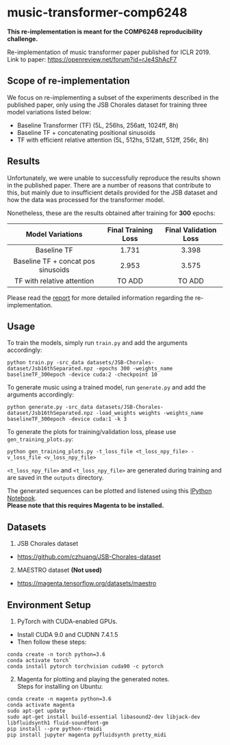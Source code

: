 # music-transformer-comp6248
**This re-implementation is meant for the COMP6248 reproducibility challenge.**

Re-implementation of music transformer paper published for ICLR 2019.  
Link to paper: https://openreview.net/forum?id=rJe4ShAcF7  

## Scope of re-implementation
We focus on re-implementing a subset of the experiments described in the published paper,
only using the JSB Chorales dataset for training three model variations listed below:
- Baseline Transformer (TF) (5L, 256hs, 256att, 1024ff, 8h)
- Baseline TF + concatenating positional sinusoids
- TF with efficient relative attention (5L, 512hs, 512att, 512ff, 256r, 8h)

## Results
Unfortunately, we were unable to successfully reproduce the results shown in the published paper. There are a number of reasons that contribute to this, but mainly due to insufficient
details provided for the JSB dataset and how the data was processed for the transformer model.  

Nonetheless, these are the results obtained after training for **300** epochs:

|          Model Variations          | Final Training Loss | Final Validation Loss |
|:----------------------------------:|:-------------------:|:---------------------:|
|             Baseline TF            |        1.731        |         3.398         |
| Baseline TF + concat pos sinusoids |        2.953        |       3.575           |
|     TF with relative attention     |        TO ADD       |      TO ADD           |


Please read the [report](report.pdf) for more detailed information regarding the re-implementation.

## Usage
To train the models, simply run `train.py` and add the arguments accordingly:  
```
python train.py -src_data datasets/JSB-Chorales-dataset/Jsb16thSeparated.npz -epochs 300 -weights_name baselineTF_300epoch -device cuda:2 -checkpoint 10
```

To generate music using a trained model, run `generate.py` and add the arguments accordingly:  
```
python generate.py -src_data datasets/JSB-Chorales-dataset/Jsb16thSeparated.npz -load_weights weights -weights_name baselineTF_300epoch -device cuda:1 -k 3
```

To generate the plots for training/validation loss, please use `gen_training_plots.py`:  
```
python gen_training_plots.py -t_loss_file <t_loss_npy_file> -v_loss_file <v_loss_npy_file>
```  

`<t_loss_npy_file>` and `<t_loss_npy_file>` are generated during training and are saved in the `outputs` directory.

The generated sequences can be plotted and listened using this [IPython Notebook](gen_sequence_audio.ipynb).  
**Please note that this requires Magenta to be installed.**

## Datasets
1. JSB Chorales dataset  
  - https://github.com/czhuang/JSB-Chorales-dataset
2. MAESTRO dataset  **(Not used)**
  - https://magenta.tensorflow.org/datasets/maestro

## Environment Setup
1. PyTorch with CUDA-enabled GPUs.
  - Install CUDA 9.0 and CUDNN 7.4.1.5
  - Then follow these steps:
  ```
  conda create -n torch python=3.6
  conda activate torch`
  conda install pytorch torchvision cuda90 -c pytorch
  ```

2. Magenta for plotting and playing the generated notes.  
Steps for installing on Ubuntu:
```
conda create -n magenta python=3.6
conda activate magenta
sudo apt-get update
sudo apt-get install build-essential libasound2-dev libjack-dev libfluidsynth1 fluid-soundfont-gm
pip install --pre python-rtmidi
pip install jupyter magenta pyfluidsynth pretty_midi
```
